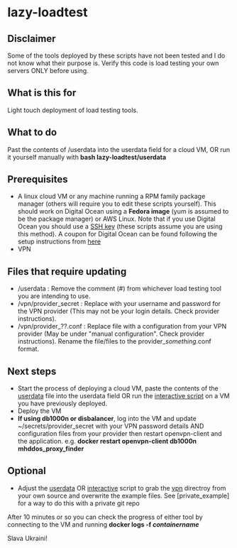 # lazy-loadtest

## Disclaimer
Some of the tools deployed by these scripts have not been tested and I do not know what their purpose is. Verify this code is load testing your own servers ONLY before using.

## What is this for
Light touch deployment of load testing tools.

## What to do
Past the contents of /userdata into the userdata field for a cloud VM, OR run it yourself manually with **bash lazy-loadtest/userdata**

## Prerequisites 
- A linux cloud VM or any machine running a RPM family package manager (others will require you to edit these scripts yourself). This should work on Digital Ocean using a **Fedora image** (yum is assumed to be the package manager) or AWS Linux. Note that if you use Digital Ocean you should use a [SSH key](https://docs.digitalocean.com/products/droplets/how-to/add-ssh-keys/) (these scripts assume you are using this method).
A coupon for Digital Ocean can be found following the setup instructions from [here](https://itarmy.com.ua/vps/?lang=en#digitalOcean)
- VPN 

## Files that require updating
- /userdata : Remove the comment (#) from whichever load testing tool you are intending to use.
- /vpn/provider_secret : Replace with your username and password for the VPN provider (This may not be your login details. Check provider instructions).
- /vpn/provider_??.conf : Replace file with a configuration from your VPN provider (May be under "manual configuration". Check provider instructions). Rename the file/files to the provider_*something*.conf format.

## Next steps
- Start the process of deploying a cloud VM, paste the contents of the [userdata](userdata) file into the userdata field OR run the [interactive script](interactive_setup.sh) on a VM you have previously deployed.
- Deploy the VM
- **If using db1000n or disbalancer**, log into the VM and update ~/secrets/provider_secret with your VPN password details AND configuration files from your provider then restart openvpn-client and the application. e.g. **docker restart openvpn-client db1000n mhddos_proxy_finder**

## Optional
- Adjust the [userdata](userdata) OR [interactive](interactive_setup.sh) script to grab the [vpn](/vpn) directroy from your own source and overwrite the example files. See [private_example] for a way to do this with a private git repo


After 10 minutes or so you can check the progress of either tool by connecting to the VM and running **docker logs -f _containername_**


Slava Ukraini!
